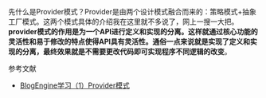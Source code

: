 
先什么是Provider模式？Provider是由两个设计模式融合而来的：策略模式+抽象工厂模式。这两个模式具体的介绍我在这里就不多说了，网上一搜一大把。**provider模式的作用是为一个API进行定义和实现的分离。这样就通过核心功能的灵活性和易于修改的特点使得API具有灵活性。通俗一点来说就是实现了定义和实现的分离，最终效果就是不需要更改代码即可实现程序不同逻辑的改变**。


参考文献

* [BlogEngine学习（1）Provider模式](https://www.cnblogs.com/qianlifeng/archive/2010/12/07/1899343.html)